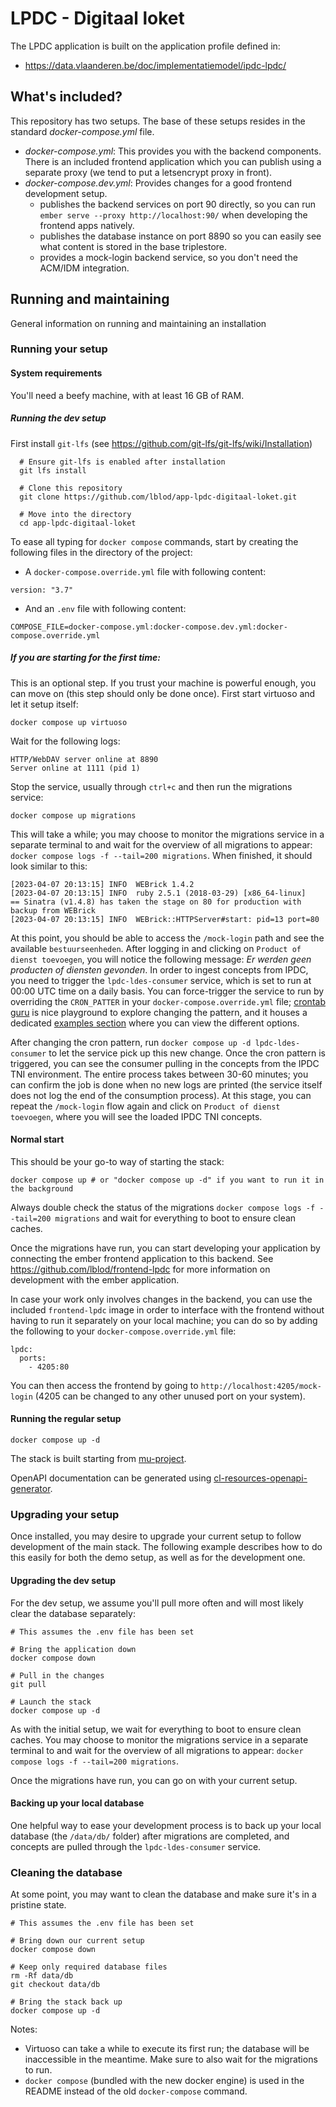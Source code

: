 # LPDC - Digitaal loket

The LPDC application is built on the application profile defined in:
* https://data.vlaanderen.be/doc/implementatiemodel/ipdc-lpdc/

## What's included?

This repository has two setups. The base of these setups resides in the standard *docker-compose.yml* file.

* *docker-compose.yml*: This provides you with the backend components. There is an included frontend application which you can publish using a separate proxy (we tend to put a letsencrypt proxy in front).
* *docker-compose.dev.yml*: Provides changes for a good frontend development setup.
  - publishes the backend services on port 90 directly, so you can run `ember serve --proxy http://localhost:90/` when developing the frontend apps natively.
  - publishes the database instance on port 8890 so you can easily see what content is stored in the base triplestore.
  - provides a mock-login backend service, so you don't need the ACM/IDM integration.

## Running and maintaining

General information on running and maintaining an installation

### Running your setup

#### System requirements

You'll need a beefy machine, with at least 16 GB of RAM.

##### Running the dev setup

First install `git-lfs` (see <https://github.com/git-lfs/git-lfs/wiki/Installation>)
```
  # Ensure git-lfs is enabled after installation
  git lfs install

  # Clone this repository
  git clone https://github.com/lblod/app-lpdc-digitaal-loket.git

  # Move into the directory
  cd app-lpdc-digitaal-loket
```

To ease all typing for `docker compose` commands, start by creating the following files in the directory of the project:
* A `docker-compose.override.yml` file with following content:

```
version: "3.7"
```

* And an `.env` file with following content:

```
COMPOSE_FILE=docker-compose.yml:docker-compose.dev.yml:docker-compose.override.yml
```

##### If you are starting for the first time:

This is an optional step. If you trust your machine is powerful enough, you can move on (this step should only be done once).
First start virtuoso and let it setup itself:

```
docker compose up virtuoso
```

Wait for the following logs:

```
HTTP/WebDAV server online at 8890
Server online at 1111 (pid 1)
```

Stop the service, usually through `ctrl+c` and then run the migrations service:

```
docker compose up migrations
```

This will take a while; you may choose to monitor the migrations service in a separate terminal to and wait for the overview of all migrations to appear: `docker compose logs -f --tail=200 migrations`. When finished, it should look similar to this:

```
[2023-04-07 20:13:15] INFO  WEBrick 1.4.2
[2023-04-07 20:13:15] INFO  ruby 2.5.1 (2018-03-29) [x86_64-linux]
== Sinatra (v1.4.8) has taken the stage on 80 for production with backup from WEBrick
[2023-04-07 20:13:15] INFO  WEBrick::HTTPServer#start: pid=13 port=80
```

At this point, you should be able to access the `/mock-login` path and see the available `bestuurseenheden`. After logging in and clicking on `Product of dienst toevoegen`, you will notice the following message: *Er werden geen producten of diensten gevonden*. In order to ingest concepts from IPDC, you need to trigger the `lpdc-ldes-consumer` service, which is set to run at 00:00 UTC time on a daily basis. You can force-trigger the service to run by overriding the `CRON_PATTER` in your `docker-compose.override.yml` file; [crontab guru](https://crontab.guru/) is nice playground to explore changing the pattern, and it houses a dedicated [examples section](https://crontab.guru/examples.html) where you can view the different options.

After changing the cron pattern, run `docker compose up -d lpdc-ldes-consumer` to let the service pick up this new change. Once the cron pattern is triggered, you can see the consumer pulling in the concepts from the IPDC TNI environment. The entire process takes between 30-60 minutes; you can confirm the job is done when no new logs are printed (the service itself does not log the end of the consumption process). At this stage, you can repeat the `/mock-login` flow again and click on `Product of dienst toevoegen`, where you will see the loaded IPDC TNI concepts.

#### Normal start

This should be your go-to way of starting the stack:

```
docker compose up # or "docker compose up -d" if you want to run it in the background
```

Always double check the status of the migrations `docker compose logs -f --tail=200 migrations` and wait for everything to boot to ensure clean caches.

Once the migrations have run, you can start developing your application by connecting the ember frontend application to this backend. See <https://github.com/lblod/frontend-lpdc> for more information on development with the ember application.

In case your work only involves changes in the backend, you can use the included `frontend-lpdc` image in order to interface with the frontend without having to run it separately on your local machine; you can do so by adding the following to your `docker-compose.override.yml` file:

```
lpdc:
  ports:
    - 4205:80
```

You can then access the frontend by going to `http://localhost:4205/mock-login` (4205 can be changed to any other unused port on your system).

#### Running the regular setup

```
docker compose up -d
```

The stack is built starting from [mu-project](https://github.com/mu-semtech/mu-project).

OpenAPI documentation can be generated using [cl-resources-openapi-generator](https://github.com/mu-semtech/cl-resources-openapi-generator).

### Upgrading your setup

Once installed, you may desire to upgrade your current setup to follow development of the main stack. The following example describes how to do this easily for both the demo setup, as well as for the development one.

#### Upgrading the dev setup

For the dev setup, we assume you'll pull more often and will most likely clear the database separately:

```
# This assumes the .env file has been set

# Bring the application down
docker compose down

# Pull in the changes
git pull

# Launch the stack
docker compose up -d
```
As with the initial setup, we wait for everything to boot to ensure clean caches.  You may choose to monitor the migrations service in a separate terminal to and wait for the overview of all migrations to appear: `docker compose logs -f --tail=200 migrations`.

Once the migrations have run, you can go on with your current setup.

#### Backing up your local database

One helpful way to ease your development process is to back up your local database (the `/data/db/` folder) after migrations are completed, and concepts are pulled through the `lpdc-ldes-consumer` service.

### Cleaning the database

At some point, you may want to clean the database and make sure it's in a pristine state.

```
# This assumes the .env file has been set

# Bring down our current setup
docker compose down

# Keep only required database files
rm -Rf data/db
git checkout data/db

# Bring the stack back up
docker compose up -d
```

Notes:
  - Virtuoso can take a while to execute its first run; the database will be inaccessible in the meantime. Make sure to also wait for the migrations to run.
  - `docker compose` (bundled with the new docker engine) is used in the README instead of the old `docker-compose` command.